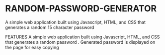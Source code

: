 # RANDOM-PASSWORD-GENERATOR

A simple web application built using Javascript, HTML, and CSS that generates a random 15 character password 

FEATURES
A simple web application built using Javascript, HTML, and CSS that generates a random password .
Generated password is displayed on the page for easy copying


